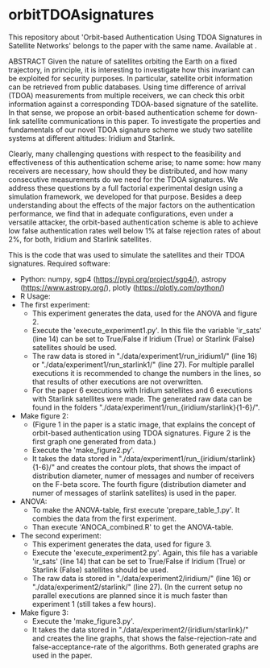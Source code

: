 # orbitTDOAsignatures
This repository about 'Orbit-based Authentication Using TDOA Signatures in Satellite Networks' belongs to the paper with the same name. Available at <TODO>.

ABSTRACT
Given the nature of satellites orbiting the Earth on a fixed trajectory, in principle, it is interesting to investigate how this invariant can be exploited for security purposes. In particular, satellite orbit information can be retrieved from public databases. Using time difference of arrival (TDOA) measurements from multiple receivers, we can check this orbit information against a corresponding TDOA-based signature of the satellite. In that sense, we propose an orbit-based authentication scheme for down-link satellite communications in this paper. To investigate the properties and fundamentals of our novel TDOA signature scheme we study two satellite systems at different altitudes: Iridium and Starlink.

Clearly, many challenging questions with respect to the feasibility and effectiveness of this authentication scheme arise; to name some: how many receivers are necessary, how should they be distributed, and how many consecutive measurements do we need for the TDOA signatures. We address these questions by a full factorial experimental design using a simulation framework, we developed for that purpose. Besides a deep understanding about the effects of the major factors on the authentication performance, we find that in adequate configurations, even under a versatile attacker, the orbit-based authentication scheme is able to achieve low false authentication rates well below 1% at false rejection rates of about 2%, for both, Iridium and Starlink satellites.


This is the code that was used to simulate the satellites and their TDOA signatures. 
Required software:
- Python: numpy, sgp4 (https://pypi.org/project/sgp4/), astropy (https://www.astropy.org/), plotly (https://plotly.com/python/)
- R
Usage:
- The first experiment:
	- This experiment generates the data, used for the ANOVA and figure 2.
	- Execute the 'execute_experiment1.py'. In this file the variable 'ir_sats' (line 14) can be set to True/False if Iridium (True) or Starlink (False) satellites should be used.
	- The raw data is stored in "./data/experiment1/run_iridium1/" (line 16) or "./data/experiment1/run_starlink1/" (line 27). For multiple parallel executions it is recommended to change the numbers in the lines, so that results of other executions are not overwritten.
	- For the paper 6 executions with Iridium satellites and 6 executions with Starlink satellites were made. The generated raw data can be found in the folders "./data/experiment1/run_{iridium/starlink}{1-6}/".
- Make figure 2:
	- (Figure 1 in the paper is a static image, that explains the concept of orbit-based authentication using TDOA signatures. Figure 2 is the first graph one generated from data.)
	- Execute the 'make_figure2.py'. 
	- It takes the data stored in "./data/experiment1/run_{iridium/starlink}{1-6}/" and creates the contour plots, that shows the impact of distribution diameter, numer of messages and number of receivers on the F-beta score. The fourth figure (distribution diameter and numer of messages of starlink satellites) is used in the paper.
- ANOVA:
	- To make the ANOVA-table, first execute 'prepare_table_1.py'. It combies the data from the first experiment.
	- Than execute 'ANOCA_combined.R' to get the ANOVA-table.
- The second experiment:
	- This experiment generates the data, used for figure 3.
	- Execute the 'execute_experiment2.py'. Again, this file has a variable 'ir_sats' (line 14) that can be set to True/False if Iridium (True) or Starlink (False) satellites should be used.
	- The raw data is stored in "./data/experiment2/iridium/" (line 16) or "./data/experiment2/starlink/" (line 27). (In the current setup no parallel executions are planned since it is much faster than experiment 1 (still takes a few hours).
- Make figure 3: 
	- Execute the 'make_figure3.py'. 
	- It takes the data stored in "./data/experiment2/{iridium/starlink}/" and creates the line graphs, that shows the false-rejection-rate and false-acceptance-rate of the algorithms. Both generated graphs are used in the paper.


